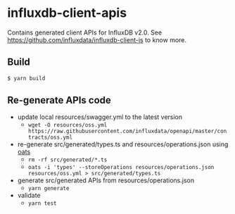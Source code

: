 # influxdb-client-apis

Contains generated client APIs for InfluxDB v2.0. See https://github.com/influxdata/influxdb-client-js to know more.

## Build

```bash
$ yarn build
```

## Re-generate APIs code

- update local resources/swagger.yml to the latest version
  - `wget -O resources/oss.yml https://raw.githubusercontent.com/influxdata/openapi/master/contracts/oss.yml`
- re-generate src/generated/types.ts and resources/operations.json using [oats](https://github.com/bonitoo/oats)
  - `rm -rf src/generated/*.ts`
  - `oats -i 'types' --storeOperations resources/operations.json resources/oss.yml > src/generated/types.ts`
- generate src/generated APIs from resources/operations.json
  - `yarn generate`
- validate
  - `yarn test`
